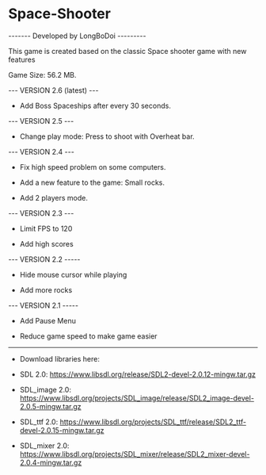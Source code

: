 # Space-Shooter

------- Developed by LongBoDoi ---------

This game is created based on the classic Space shooter game with new features

Game Size: 56.2 MB.

--- VERSION 2.6 (latest) ---

- Add Boss Spaceships after every 30 seconds.

--- VERSION 2.5 ---

- Change play mode: Press to shoot with Overheat bar.

--- VERSION 2.4 ---

- Fix high speed problem on some computers.

- Add a new feature to the game: Small rocks.

- Add 2 players mode.

--- VERSION 2.3 ---

- Limit FPS to 120

- Add high scores

--- VERSION 2.2 -----

- Hide mouse cursor while playing

- Add more rocks

--- VERSION 2.1 -----

- Add Pause Menu

- Reduce game speed to make game easier

------------------------------------------

* Download libraries here:

- SDL 2.0: https://www.libsdl.org/release/SDL2-devel-2.0.12-mingw.tar.gz

- SDL_image 2.0: https://www.libsdl.org/projects/SDL_image/release/SDL2_image-devel-2.0.5-mingw.tar.gz

- SDL_ttf 2.0: https://www.libsdl.org/projects/SDL_ttf/release/SDL2_ttf-devel-2.0.15-mingw.tar.gz

- SDL_mixer 2.0: https://www.libsdl.org/projects/SDL_mixer/release/SDL2_mixer-devel-2.0.4-mingw.tar.gz